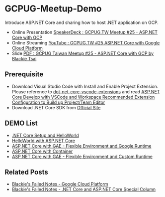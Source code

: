 # GCPUG-Meetup-Demo #

Introduce ASP.NET Core and sharing how to host .NET application on GCP.
- Online Presentation
    [SpeakerDeck : GCPUG.TW Meetup #25 - ASP.NET Core with GCP](https://speakerdeck.com/blackie1019/gcpug-dot-tw-meetup-number-25-asp-dot-net-core-with-gcp)
- Online Streaming
    [YouTube : GCPUG.TW #25 ASP.NET Core with Google Cloud Platform](https://www.youtube.com/watch?v=6gMCB380h2A)
- Slide 
    [PDF : GCPUG Taiwan Meetup #25 - ASP.NET Core with GCP by Blackie Tsai](https://drive.google.com/open?id=0ByZH69bRVHlzUzV6YjN4TnNEcW8)

## Prerequisite ##

- Download Visual Studio Code with Install and Enable Project Extension. Please reference to [dot-net-core-vscode-extensions](https://github.com/blackie1019/dot-net-core-vscode-extensions) and read [ASP.NET Core Develop with VSCode and Workspace Recommended Extension Configuration to Build up Project/Team Editor](http://blackie1019.github.io/2017/05/06/ASP-NET-Core-Develop-with-VSCode-and-Workspace-Recommended-Extension-Configuration-to-Build-up-Development-Editor/)
- Download .NET Core SDK from [Official Site](https://www.microsoft.com/net/core)

## DEMO List ##

- [.NET Core Setup and HelloWorld](/DEMO_1/)
- [HelloWorld with ASP.NET Core](/DEMO_2/)
- [ASP.NET Core with GAE - Flexible Environment and Google Runtime](/DEMO_3/)
- [ASP.NET Core with Container](/DEMO_4/)
- [ASP.NET Core with GAE - Flexible Environment and Custom Runtime](/DEMO_5/)

## Related Posts ##

- [Blackie's Failed Notes - Google Cloud Platform](http://blackie1019.github.io/categories/Google-Cloud-Platform/)
- [Blackie's Failed Notes - .NET Core and ASP.NET Core Special Column](http://blackie1019.github.io/dotnet/)